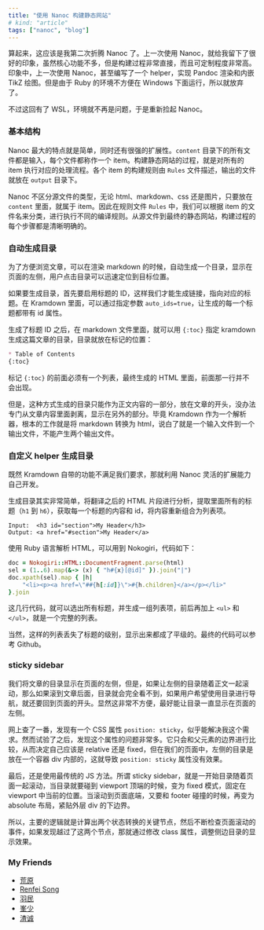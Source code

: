 ```yaml
---
title: "使用 Nanoc 构建静态网站"
# kind: "article"
tags: ["nanoc", "blog"]
---
```


算起来，这应该是我第二次折腾 Nanoc 了。上一次使用 Nanoc，就给我留下了很好的印象，虽然核心功能不多，但是构建过程非常直接，而且可定制程度非常高。印象中，上一次使用 Nanoc，甚至编写了一个 helper，实现 Pandoc 渲染和内嵌 TikZ 绘图。但是由于 Ruby 的环境不方便在 Windows 下面运行，所以就放弃了。

不过这回有了 WSL，环境就不再是问题，于是重新捡起 Nanoc。

### 基本结构

Nanoc 最大的特点就是简单，同时还有很强的扩展性。`content` 目录下的所有文件都是输入，每个文件都称作一个 item。构建静态网站的过程，就是对所有的 item 执行对应的处理流程。各个 item 的构建规则由 `Rules` 文件描述，输出的文件就放在 `output` 目录下。

Nanoc 不区分源文件的类型，无论 html、markdown、css 还是图片，只要放在 `content` 里面，就属于 item。因此在规则文件 `Rules` 中，我们可以根据 item 的文件名来分类，进行执行不同的编译规则。从源文件到最终的静态网站，构建过程的每个步骤都是清晰明确的。

### 自动生成目录

为了方便浏览文章，可以在渲染 markdown 的时候，自动生成一个目录，显示在页面的左侧，用户点击目录可以迅速定位到目标位置。

如果要生成目录，首先要启用标题的 ID，这样我们才能生成链接，指向对应的标题。在 Kramdown 里面，可以通过指定参数 `auto_ids=true`，让生成的每一个标题都带有 id 属性。

生成了标题 ID 之后，在 markdown 文件里面，就可以用 `{:toc}` 指定 kramdown 生成这篇文章的目录，目录就放在标记的位置：

~~~ md
* Table of Contents
{:toc}
~~~

标记 `{:toc}` 的前面必须有一个列表，最终生成的 HTML 里面，前面那一行并不会出现。

但是，这种方式生成的目录只能作为正文内容的一部分，放在文章的开头，没办法专门从文章内容里面剥离，显示在另外的部分。毕竟 Kramdown 作为一个解析器，根本的工作就是将 markdown 转换为 html，说白了就是一个输入文件到一个输出文件，不能产生两个输出文件。

### 自定义 helper 生成目录

既然 Kramdown 自带的功能不满足我们要求，那就利用 Nanoc 灵活的扩展能力自己开发。

生成目录其实非常简单，将翻译之后的 HTML 片段进行分析，提取里面所有的标题（`h1` 到 `h6`），获取每一个标题的内容和 id，将内容重新组合为列表项。

~~~
Input:  <h3 id="section">My Header</h3>
Output: <a href="#section">My Header</a>
~~~

使用 Ruby 语言解析 HTML，可以用到 Nokogiri，代码如下：

~~~ ruby
doc = Nokogiri::HTML::DocumentFragment.parse(html)
sel = (1..6).map(&-> (x) { "h#{x}[@id]" }).join("|")
doc.xpath(sel).map { |h|
    "<li><p><a href=\"##{h[:id]}\">#{h.children}</a></p></li>"
}.join
~~~

这几行代码，就可以选出所有标题，并生成一组列表项，前后再加上 `<ul>` 和 `</ul>`，就是一个完整的列表。

当然，这样的列表丢失了标题的级别，显示出来都成了平级的。最终的代码可以参考 Github。

### sticky sidebar

我们将文章的目录显示在页面的左侧，但是，如果让左侧的目录随着正文一起滚动，那么如果滚到文章后面，目录就会完全看不到，如果用户希望使用目录进行导航，就还要回到页面的开头。显然这非常不方便，最好能让目录一直显示在页面的左侧。

网上查了一番，发现有一个 CSS 属性 `position: sticky`，似乎能解决我这个需求。然而试验了之后，发现这个属性的问题非常多。它只会和父元素的边界进行比较，从而决定自己应该是 relative 还是 fixed，但在我们的页面中，左侧的目录是放在一个容器 div 内部的，这就导致 `position: sticky` 属性没有效果。

最后，还是使用最传统的 JS 方法。所谓 sticky sidebar，就是一开始目录随着页面一起滚动，当目录就要碰到 viewport 顶端的时候，变为 fixed 模式，固定在 viewport 中当前的位置。当滚动到页面底端，又要和 footer 碰撞的时候，再变为 absolute 布局，紧贴外层 div 的下边界。

所以，主要的逻辑就是计算出两个状态转换的关键节点，然后不断检查页面滚动的事件，如果发现越过了这两个节点，那就通过修改 class 属性，调整侧边目录的显示效果。

### My Friends

<!-- - [康乔](http://kangdandan.com) -->

- [荒原](http://wcqblog.github.io)
- [Renfei Song](http://www.renfei.org/blog)
- [羽民](http://wanzy.me/blog)
- [峯少](http://timmyxu.me)
- [渣诚](http://heavenduke.com)